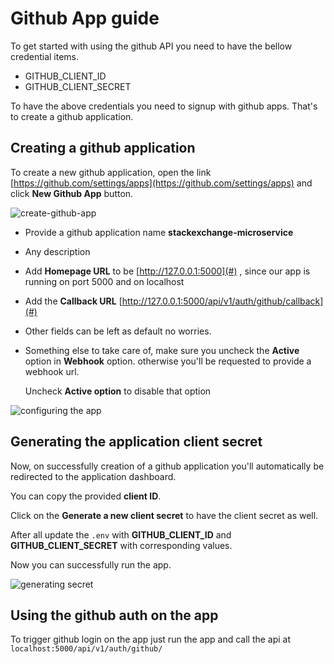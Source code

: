 # Github App guide 

To get started with using the github API you need to have the bellow credential items.

- GITHUB_CLIENT_ID
- GITHUB_CLIENT_SECRET

To have the above credentials you need to signup with github apps. That's to create a github application.

## Creating a github application

To create a new github application, open the link [https://github.com/settings/apps](https://github.com/settings/apps) and click  **New Github App** button.

![create-github-app](https://github.com/knowbee/stackoverflow-auth-microservice/blob/master/docs/assets/create-git-app.png?raw=true)


- Provide a github application name **stackexchange-microservice**

- Any description 

- Add **Homepage URL** to be [http://127.0.0.1:5000](#) , since our app is running on port 5000 and on localhost

- Add the **Callback URL** [http://127.0.0.1:5000/api/v1/auth/github/callback](#)

- Other fields can be left as default no worries.

- Something else to take care of, make sure you uncheck the **Active** option in **Webhook** option. otherwise you'll be requested to provide a webhook url.

  
  Uncheck **Active option** to disable that option

![configuring the app](https://github.com/knowbee/stackoverflow-auth-microservice/blob/master/docs/assets/config-git-app.png?raw=true)


## Generating the application client secret

Now, on successfully creation of a github application you'll automatically be redirected to the application dashboard.

You can copy the provided **client ID**.

Click on the **Generate a new client secret** to have the client secret as well.

After all update the `.env` with **GITHUB_CLIENT_ID** and **GITHUB_CLIENT_SECRET** with corresponding values.

Now you can successfully run the app.

![generating secret](https://github.com/knowbee/stackoverflow-auth-microservice/blob/master/docs/assets/generate-secret.png?raw=true)


## Using the github auth on the app


To trigger github login on the app just run the app and call the api at
`localhost:5000/api/v1/auth/github/`


